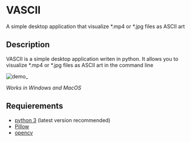 # VASCII
A simple desktop application that visualize *.mp4 or *.jpg files as ASCII art

## Description
VASCII is a simple desktop application writen in python. It allows you to visualize *.mp4 or *.jpg files as ASCII art in the command line

![demo_](https://user-images.githubusercontent.com/66654885/174208197-25bc7040-3911-4f7c-a2df-29eba3360cd8.png)

*Works in Windows and MacOS*

## Requierements
- [python 3](https://www.python.org/) (latest version recommended)
- [Pillow](https://pypi.org/project/Pillow/)
- [opencv](https://pypi.org/project/opencv-python/)
